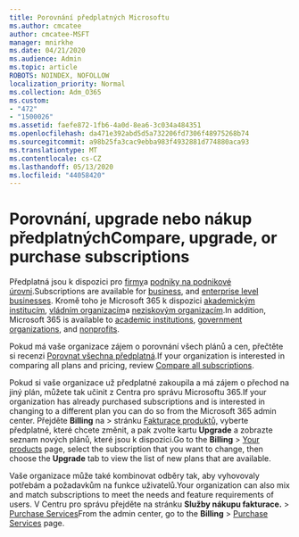 ```yaml
---
title: Porovnání předplatných Microsoftu
ms.author: cmcatee
author: cmcatee-MSFT
manager: mnirkhe
ms.date: 04/21/2020
ms.audience: Admin
ms.topic: article
ROBOTS: NOINDEX, NOFOLLOW
localization_priority: Normal
ms.collection: Adm_O365
ms.custom:
- "472"
- "1500026"
ms.assetid: faefe872-1fb6-4a0d-8ea6-3c034a484351
ms.openlocfilehash: da471e392abd5d5a732206fd7306f48975268b74
ms.sourcegitcommit: a98b25fa3cac9ebba983f4932881d774880aca93
ms.translationtype: MT
ms.contentlocale: cs-CZ
ms.lasthandoff: 05/13/2020
ms.locfileid: "44058420"
---
```

# <a name="compare-upgrade-or-purchase-subscriptions"></a><span data-ttu-id="1ddbe-102">Porovnání, upgrade nebo nákup předplatných</span><span class="sxs-lookup"><span data-stu-id="1ddbe-102">Compare, upgrade, or purchase subscriptions</span></span>
  
<span data-ttu-id="1ddbe-103">Předplatná jsou k dispozici pro [firmy](https://products.office.com/compare-all-microsoft-office-products?tab=2)a [podniky na podnikové úrovni](https://products.office.com/business/compare-more-office-365-for-business-plans).</span><span class="sxs-lookup"><span data-stu-id="1ddbe-103">Subscriptions are available for [business](https://products.office.com/compare-all-microsoft-office-products?tab=2), and [enterprise level businesses](https://products.office.com/business/compare-more-office-365-for-business-plans).</span></span> <span data-ttu-id="1ddbe-104">Kromě toho je Microsoft 365 k dispozici [akademickým institucím](https://products.office.com/academic/compare-office-365-education-plans), [vládním organizacím](https://products.office.com/government/compare-office-365-government-plans)a [neziskovým organizacím](https://products.office.com/nonprofit/office-365-nonprofit-plans-and-pricing?tab=1).</span><span class="sxs-lookup"><span data-stu-id="1ddbe-104">In addition, Microsoft 365 is available to [academic institutions](https://products.office.com/academic/compare-office-365-education-plans), [government organizations](https://products.office.com/government/compare-office-365-government-plans), and [nonprofits](https://products.office.com/nonprofit/office-365-nonprofit-plans-and-pricing?tab=1).</span></span>
  
<span data-ttu-id="1ddbe-105">Pokud má vaše organizace zájem o porovnání všech plánů a cen, přečtěte si recenzi [Porovnat všechna předplatná](https://products.office.com/business/compare-more-office-365-for-business-plans).</span><span class="sxs-lookup"><span data-stu-id="1ddbe-105">If your organization is interested in comparing all plans and pricing, review [Compare all subscriptions](https://products.office.com/business/compare-more-office-365-for-business-plans).</span></span>
  
<span data-ttu-id="1ddbe-106">Pokud si vaše organizace už předplatné zakoupila a má zájem o přechod na jiný plán, můžete tak učinit z Centra pro správu Microsoftu 365.</span><span class="sxs-lookup"><span data-stu-id="1ddbe-106">If your organization has already purchased subscriptions and is interested in changing to a different plan you can do so from the Microsoft 365 admin center.</span></span> <span data-ttu-id="1ddbe-107">Přejděte **Billing** na \> stránku [Fakturace produktů,](https://go.microsoft.com/fwlink/p/?linkid=842054) vyberte předplatné, které chcete změnit, a pak zvolte kartu **Upgrade** a zobrazte seznam nových plánů, které jsou k dispozici.</span><span class="sxs-lookup"><span data-stu-id="1ddbe-107">Go to the **Billing** \> [Your products](https://go.microsoft.com/fwlink/p/?linkid=842054) page, select the subscription that you want to change, then choose the **Upgrade** tab to view the list of new plans that are available.</span></span>
  
<span data-ttu-id="1ddbe-108">Vaše organizace může také kombinovat odběry tak, aby vyhovovaly potřebám a požadavkům na funkce uživatelů.</span><span class="sxs-lookup"><span data-stu-id="1ddbe-108">Your organization can also mix and match subscriptions to meet the needs and feature requirements of users.</span></span> <span data-ttu-id="1ddbe-109">V Centru pro správu přejděte na stránku **Služby nákupu fakturace.** \> [Purchase Services](https://go.microsoft.com/fwlink/p/?linkid=868433)</span><span class="sxs-lookup"><span data-stu-id="1ddbe-109">From the admin center, go to the **Billing** \> [Purchase Services](https://go.microsoft.com/fwlink/p/?linkid=868433) page.</span></span>
